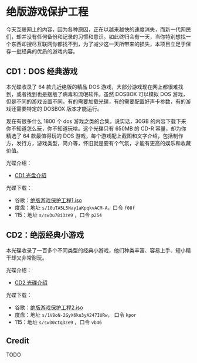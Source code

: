 # 绝版游戏保护工程

今天互联网上的内容，因为各种原因，正在以越来越快的速度消失，而新一代网民们，却并没有任何备份和记录的习惯和意识。如此终归会有一天，当你特别想找一个东西却搜尽互联网你都找不到，为了减少这一天所带来的损失，本项目立足于保存一批经典的优质的游戏内容。

## CD1：DOS 经典游戏

本光碟收录了 64 款几近绝版的精品 DOS 游戏，大部分游戏现在网上都很难找到，或者找到也是捆版了病毒和流氓软件。虽然 DOSBOX 可以模拟 DOS 游戏，但是不同的游戏设置不同，有的需要加载光碟，有的需要配置好声卡参数，有的游戏还需要特定的 DOSBOX 版本才能运行。

现在有很多什么 1800 个 dos 游戏之类的合集，说实话，30GB 的内容下载下来你不知道怎么玩，你不知道玩啥。这个光碟只有 650MB 的 CD-R 容量，却为你精选了 64 款最值得玩的 DOS 游戏，每个游戏配上截图和文字介绍，包括制作方，发行方，游戏类型，简介等，怀旧就是要有个气氛，才能有更高的娱乐和收藏价值。

光碟介绍：

- [CD1 光盘介绍](docs/preserve-cd-1.pdf)

光碟下载：

- 谷歌：[绝版游戏保护工程1.iso](https://drive.google.com/file/d/11FafOmfw7OqrEx14DPh2rhqRHO_j70KB/view?usp=sharing)
- 度盘：地址 `s/10uTA5L5Nay1aKpqkvACM-A`，口令 `f08f`
- 115：地址 `s/sw3u78i3ze9` ，口令 `p254`

## CD2：绝版经典小游戏

本光碟收录了一百多个不同类型的经典小游戏，他们种类丰富、容易上手、短小精干却又非常耐玩。

光碟介绍：

- [CD2 光碟介绍](docs/preserve-cd-2.pdf)

光碟下载：

- 谷歌：[绝版游戏保护工程2.iso](https://drive.google.com/file/d/1qSRYgoaL3AR8ixqp1AP4gKW1zX9wZENe/view?usp=sharing)
- 度盘：地址 `s/1V8oN-2GyX6ku3yA247IURw`， 口令 `kpor`
- 115：地址 `s/sw30ctq3ze9` ，口令 `vb46`


## Credit

TODO 


